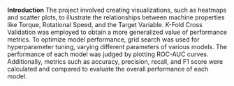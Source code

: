 <b>Introduction</b>
The project involved creating visualizations, such as heatmaps and scatter plots, to illustrate the relationships between machine properties like Torque, Rotational Speed, and the Target Variable. K-Fold Cross Validation was employed to obtain a more generalized value of performance metrics. To optimize model performance, grid search was used for hyperparameter tuning, varying different parameters of various models. The performance of each model was judged by plotting ROC-AUC curves. Additionally, metrics such as accuracy, precision, recall, and F1 score were calculated and compared to evaluate the overall performance of each model.
